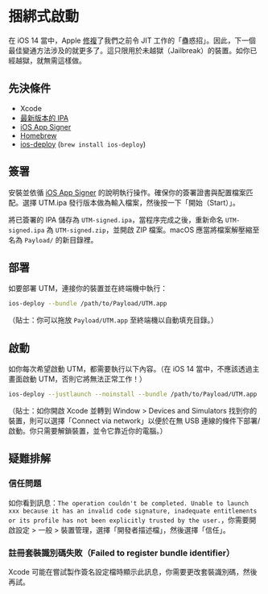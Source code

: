 # 捆綁式啟動

在 iOS 14 當中，Apple [修複][1]了我們之前令 JIT 工作的「蠱惑招」。因此，下一個最佳變通方法涉及的就更多了。這只限用於未越獄（Jailbreak）的裝置。如你已經越獄，就無需這樣做。

## 先決條件

* Xcode
* [最新版本的 IPA][3]
* [iOS App Signer][4]
* [Homebrew][2]
* [ios-deploy][5] (`brew install ios-deploy`)

## 簽署

安裝並依循 [iOS App Signer][4] 的說明執行操作。確保你的簽署證書與配置檔案匹配。選擇 UTM.ipa 發行版本做為輸入檔案，然後按一下「開始（Start）」。

將已簽署的 IPA 儲存為 `UTM-signed.ipa`，當程序完成之後，重新命名 `UTM-signed.ipa` 為 `UTM-signed.zip`，並開啟 ZIP 檔案。macOS 應當將檔案解壓縮至名為 `Payload/` 的新目錄裡。

## 部署

如要部署 UTM，連接你的裝置並在終端機中執行：

```sh
ios-deploy --bundle /path/to/Payload/UTM.app
```

（貼士：你可以拖放 `Payload/UTM.app` 至終端機以自動填充目錄。）

## 啟動

如你每次希望啟動 UTM，都需要執行以下內容。（在 iOS 14 當中，不應該透過主畫面啟動 UTM，否則它將無法正常工作！）

```sh
ios-deploy --justlaunch --noinstall --bundle /path/to/Payload/UTM.app
```

（貼士：如你開啟 Xcode 並轉到 Window > Devices and Simulators 找到你的裝置，則可以選擇「Connect via network」以便於在無 USB 連線的條件下部署/啟動。你只需要解鎖裝置，並令它靠近你的電腦。）

## 疑難排解

### 信任問題

如你看到訊息：`The operation couldn't be completed. Unable to launch xxx because it has an invalid code signature, inadequate entitlements or its profile has not been explicitly trusted by the user.`，你需要開啟設定 > 一般 > 裝置管理，選擇「開發者描述檔」，然後選擇「信任」。

### 註冊套裝識別碼失敗（Failed to register bundle identifier）

Xcode 可能在嘗試製作簽名設定檔時顯示此訊息，你需要更改套裝識別碼，然後再試。

[1]: https://github.com/utmapp/UTM/issues/397
[2]: https://brew.sh
[3]: https://github.com/utmapp/UTM/releases
[4]: https://dantheman827.github.io/ios-app-signer/
[5]: https://github.com/ios-control/ios-deploy
